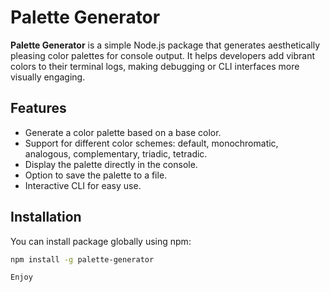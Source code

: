 # Palette Generator

**Palette Generator** is a simple Node.js package that generates aesthetically pleasing color palettes for console output. It helps developers add vibrant colors to their terminal logs, making debugging or CLI interfaces more visually engaging.

## Features

- Generate a color palette based on a base color.
- Support for different color schemes: default, monochromatic, analogous, complementary, triadic, tetradic.
- Display the palette directly in the console.
- Option to save the palette to a file.
- Interactive CLI for easy use.  

## Installation

You can install  package globally using npm:

```bash
npm install -g palette-generator

Enjoy
